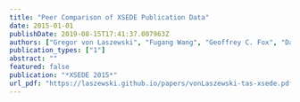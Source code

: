 ```yaml
---
title: "Peer Comparison of XSEDE Publication Data"
date: 2015-01-01
publishDate: 2019-08-15T17:41:37.007963Z
authors: ["Gregor von Laszewski", "Fugang Wang", "Geoffrey C. Fox", "David L. Hart", "Thomas R. Furlani", "Robert L. DeLeon", "Steven M. Gallo"]
publication_types: ["1"]
abstract: ""
featured: false
publication: "*XSEDE 2015*"
url_pdf: "https://laszewski.github.io/papers/vonLaszewski-tas-xsede.pdf"
---
```


